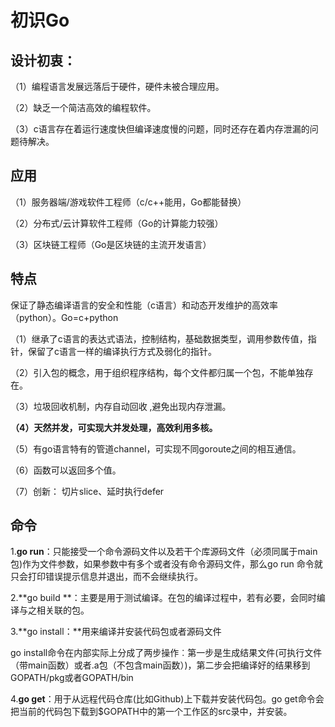 # 初识Go

## 设计初衷：

（1）编程语言发展远落后于硬件，硬件未被合理应用。

（2）缺乏一个简洁高效的编程软件。

（3）c语言存在着运行速度快但编译速度慢的问题，同时还存在着内存泄漏的问题待解决。

## 应用

（1）服务器端/游戏软件工程师（c/c++能用，Go都能替换）

（2）分布式/云计算软件工程师（Go的计算能力较强）

（3）区块链工程师（Go是区块链的主流开发语言）

## 特点

保证了静态编译语言的安全和性能（c语言）和动态开发维护的高效率（python）。Go=c+python

（1）继承了c语言的表达式语法，控制结构，基础数据类型，调用参数传值，指针，保留了c语言一样的编译执行方式及弱化的指针。

（2）引入包的概念，用于组织程序结构，每个文件都归属一个包，不能单独存在。

（3）垃圾回收机制，内存自动回收 ,避免出现内存泄漏。

**（4）天然并发，可实现大并发处理，高效利用多核。**

（5）有go语言特有的管道channel，可实现不同goroute之间的相互通信。

（6）函数可以返回多个值。

（7）创新： 切片slice、延时执行defer

## 命令

1.**go run**：只能接受一个命令源码文件以及若干个库源码文件（必须同属于main包)作为文件参数，如果参数中有多个或者没有命令源码文件，那么go run 命令就只会打印错误提示信息并退出，而不会继续执行。

2.**go build **：主要是用于测试编译。在包的编译过程中，若有必要，会同时编译与之相关联的包。

3.**go install：**用来编译并安装代码包或者源码文件

go install命令在内部实际上分成了两步操作︰第一步是生成结果文件(可执行文件（带main函数）或者.a包（不包含main函数）)，第二步会把编译好的结果移到GOPATH/pkg或者GOPATH/bin

4.**go get**：用于从远程代码仓库(比如Github)上下载并安装代码包。go get命令会把当前的代码包下载到$GOPATH中的第一个工作区的src录中，并安装。
